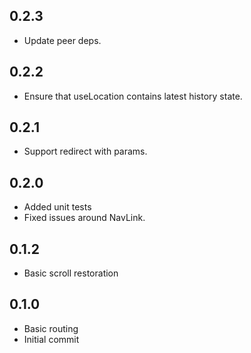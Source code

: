 ## 0.2.3

- Update peer deps.

## 0.2.2

- Ensure that useLocation contains latest history state.

## 0.2.1

- Support redirect with params.

## 0.2.0

- Added unit tests
- Fixed issues around NavLink.

## 0.1.2

- Basic scroll restoration

## 0.1.0

- Basic routing
- Initial commit

